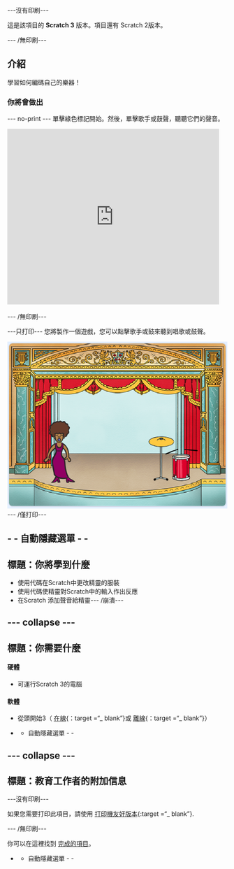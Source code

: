 \---沒有印刷\---

這是該項目的 **Scratch 3** 版本。項目</a>還有 Scratch 2版本。</p> 

\--- /無印刷\---

## 介紹

學習如何編碼自己的樂器！

### 你將會做出

\--- no-print \--- 單擊綠色標記開始。然後，單擊歌手或鼓聲，聽聽它們的聲音。

<div class="scratch-preview">
  <iframe allowtransparency="true" width="485" height="402" src="https://scratch.mit.edu/projects/embed/276872220/?autostart=false" frameborder="0" scrolling="no"></iframe>
</div>

\--- /無印刷\---

\---只打印\--- 您將製作一個遊戲，您可以點擊歌手或鼓來聽到唱歌或鼓聲。

![遊戲截圖](images/demo.png) \--- /僅打印\---

## - - 自動隱藏選單 - -

## 標題：你將學到什麼

+ 使用代碼在Scratch中更改精靈的服裝
+ 使用代碼使精靈對Scratch中的輸入作出反應
+ 在Scratch 添加聲音給精靈\--- /崩潰\---

## \--- collapse \---

## 標題：你需要什麼

#### 硬體

+ 可運行Scratch 3的電腦

#### 軟體

+ 從頭開始3（ [在線](http://rpf.io/scratchon){：target =“_ blank”}或 [離線](http://rpf.io/scratchoff){：target =“_ blank”}）

- - 自動隱藏選單 - -

## \--- collapse \---

## 標題：教育工作者的附加信息

\---沒有印刷\---

如果您需要打印此項目，請使用 [打印機友好版本](https://projects.raspberrypi.org/en/projects/rock-band/print){:target =“_ blank”}.

\--- /無印刷\---

你可以在這裡找到 [完成的項目](http://rpf.io/p/en/rock-band-get)。

- - 自動隱藏選單 - -